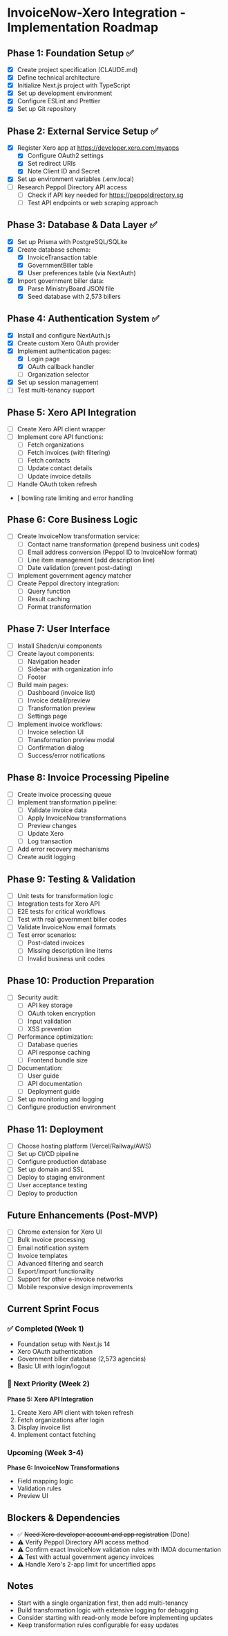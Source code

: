 # InvoiceNow-Xero Integration - Implementation Roadmap

## Phase 1: Foundation Setup ✅
- [x] Create project specification (CLAUDE.md)
- [x] Define technical architecture
- [x] Initialize Next.js project with TypeScript
- [x] Set up development environment
- [x] Configure ESLint and Prettier
- [x] Set up Git repository

## Phase 2: External Service Setup ✅
- [x] Register Xero app at https://developer.xero.com/myapps
  - [x] Configure OAuth2 settings
  - [x] Set redirect URIs
  - [x] Note Client ID and Secret
- [x] Set up environment variables (.env.local)
- [ ] Research Peppol Directory API access
  - [ ] Check if API key needed for https://peppoldirectory.sg
  - [ ] Test API endpoints or web scraping approach

## Phase 3: Database & Data Layer ✅
- [x] Set up Prisma with PostgreSQL/SQLite
- [x] Create database schema:
  - [x] InvoiceTransaction table
  - [x] GovernmentBiller table  
  - [x] User preferences table (via NextAuth)
- [x] Import government biller data:
  - [x] Parse MinistryBoard JSON file
  - [x] Seed database with 2,573 billers

## Phase 4: Authentication System ✅
- [x] Install and configure NextAuth.js
- [x] Create custom Xero OAuth provider
- [x] Implement authentication pages:
  - [x] Login page
  - [x] OAuth callback handler
  - [ ] Organization selector
- [x] Set up session management
- [ ] Test multi-tenancy support

## Phase 5: Xero API Integration
- [ ] Create Xero API client wrapper
- [ ] Implement core API functions:
  - [ ] Fetch organizations
  - [ ] Fetch invoices (with filtering)
  - [ ] Fetch contacts
  - [ ] Update contact details
  - [ ] Update invoice details
- [ ] Handle OAuth token refresh
- [ bowling rate limiting and error handling

## Phase 6: Core Business Logic
- [ ] Create InvoiceNow transformation service:
  - [ ] Contact name transformation (prepend business unit codes)
  - [ ] Email address conversion (Peppol ID to InvoiceNow format)
  - [ ] Line item management (add description line)
  - [ ] Date validation (prevent post-dating)
- [ ] Implement government agency matcher
- [ ] Create Peppol directory integration:
  - [ ] Query function
  - [ ] Result caching
  - [ ] Format transformation

## Phase 7: User Interface
- [ ] Install Shadcn/ui components
- [ ] Create layout components:
  - [ ] Navigation header
  - [ ] Sidebar with organization info
  - [ ] Footer
- [ ] Build main pages:
  - [ ] Dashboard (invoice list)
  - [ ] Invoice detail/preview
  - [ ] Transformation preview
  - [ ] Settings page
- [ ] Implement invoice workflows:
  - [ ] Invoice selection UI
  - [ ] Transformation preview modal
  - [ ] Confirmation dialog
  - [ ] Success/error notifications

## Phase 8: Invoice Processing Pipeline
- [ ] Create invoice processing queue
- [ ] Implement transformation pipeline:
  - [ ] Validate invoice data
  - [ ] Apply InvoiceNow transformations
  - [ ] Preview changes
  - [ ] Update Xero
  - [ ] Log transaction
- [ ] Add error recovery mechanisms
- [ ] Create audit logging

## Phase 9: Testing & Validation
- [ ] Unit tests for transformation logic
- [ ] Integration tests for Xero API
- [ ] E2E tests for critical workflows
- [ ] Test with real government biller codes
- [ ] Validate InvoiceNow email formats
- [ ] Test error scenarios:
  - [ ] Post-dated invoices
  - [ ] Missing description line items
  - [ ] Invalid business unit codes

## Phase 10: Production Preparation
- [ ] Security audit:
  - [ ] API key storage
  - [ ] OAuth token encryption
  - [ ] Input validation
  - [ ] XSS prevention
- [ ] Performance optimization:
  - [ ] Database queries
  - [ ] API response caching
  - [ ] Frontend bundle size
- [ ] Documentation:
  - [ ] User guide
  - [ ] API documentation
  - [ ] Deployment guide
- [ ] Set up monitoring and logging
- [ ] Configure production environment

## Phase 11: Deployment
- [ ] Choose hosting platform (Vercel/Railway/AWS)
- [ ] Set up CI/CD pipeline
- [ ] Configure production database
- [ ] Set up domain and SSL
- [ ] Deploy to staging environment
- [ ] User acceptance testing
- [ ] Deploy to production

## Future Enhancements (Post-MVP)
- [ ] Chrome extension for Xero UI
- [ ] Bulk invoice processing
- [ ] Email notification system
- [ ] Invoice templates
- [ ] Advanced filtering and search
- [ ] Export/import functionality
- [ ] Support for other e-invoice networks
- [ ] Mobile responsive design improvements

## Current Sprint Focus

### ✅ Completed (Week 1)
- Foundation setup with Next.js 14
- Xero OAuth authentication
- Government biller database (2,573 agencies)
- Basic UI with login/logout

### 🎯 Next Priority (Week 2)
**Phase 5: Xero API Integration**
1. Create Xero API client with token refresh
2. Fetch organizations after login
3. Display invoice list
4. Implement contact fetching

### Upcoming (Week 3-4)
**Phase 6: InvoiceNow Transformations**
- Field mapping logic
- Validation rules
- Preview UI

## Blockers & Dependencies
- ✅ ~~Need Xero developer account and app registration~~ (Done)
- ⚠️ Verify Peppol Directory API access method
- ⚠️ Confirm exact InvoiceNow validation rules with IMDA documentation
- ⚠️ Test with actual government agency invoices
- ⚠️ Handle Xero's 2-app limit for uncertified apps

## Notes
- Start with a single organization first, then add multi-tenancy
- Build transformation logic with extensive logging for debugging
- Consider starting with read-only mode before implementing updates
- Keep transformation rules configurable for easy updates